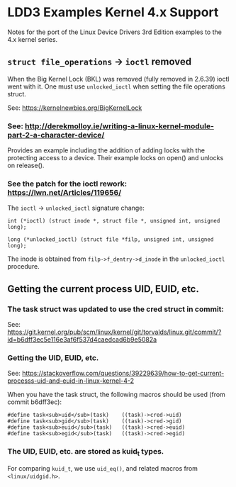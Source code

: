 # LDD3 Examples Kernel 4.x Support

Notes for the port of the Linux Device Drivers 3rd Edition examples to the 4.x kernel series.

## `struct file_operations` -> `ioctl` removed

When the Big Kernel Lock (BKL) was removed (fully removed in 2.6.39)
ioctl went with it. One must use `unlocked_ioctl` when setting the
file operations struct.

See: <https://kernelnewbies.org/BigKernelLock>

### See: <http://derekmolloy.ie/writing-a-linux-kernel-module-part-2-a-character-device/>

Provides an example including the addition of adding locks with the
protecting access to a device. Their example locks on open() and
unlocks on release().

### See the patch for the ioctl rework: <https://lwn.net/Articles/119656/>

The `ioctl` -> `unlocked_ioctl` signature change:

    int (*ioctl) (struct inode *, struct file *, unsigned int, unsigned long);

    long (*unlocked_ioctl) (struct file *filp, unsigned int, unsigned long);

The inode is obtained from `filp->f_dentry->d_inode` in the `unlocked_ioctl` procedure.

## Getting the current process UID, EUID, etc.

### The task struct was updated to use the cred struct in commit:

See: <https://git.kernel.org/pub/scm/linux/kernel/git/torvalds/linux.git/commit/?id=b6dff3ec5e116e3af6f537d4caedcad6b9e5082a>

### Getting the UID, EUID, etc.<a id="sec-1-2-2" name="sec-1-2-2"></a>

See: <https://stackoverflow.com/questions/39229639/how-to-get-current-processs-uid-and-euid-in-linux-kernel-4-2>

When you have the task struct, the following macros should be used (from commit b6dff3ec):

    #define task<sub>uid</sub>(task)    ((task)->cred->uid)
    #define task<sub>gid</sub>(task)    ((task)->cred->gid)
    #define task<sub>euid</sub>(task)   ((task)->cred->euid)
    #define task<sub>egid</sub>(task)   ((task)->cred->egid)

### The UID, EUID, etc. are stored as kuid<sub>t</sub> types.

For comparing `kuid_t`, we use `uid_eq()`, and related macros from `<linux/uidgid.h>`.
